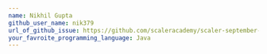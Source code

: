 ```yaml
---
name: Nikhil Gupta
github_user_name: nik379
url_of_github_issue: https://github.com/scaleracademy/scaler-september-open-source-challenge/issues/313
your_favroite_programming_language: Java
---
```


